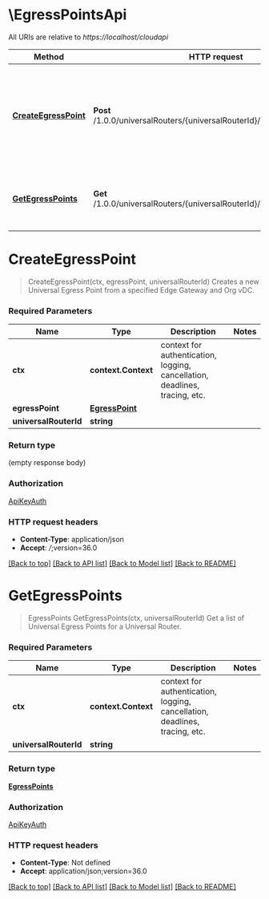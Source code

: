 # \EgressPointsApi

All URIs are relative to *https://localhost/cloudapi*

Method | HTTP request | Description
------------- | ------------- | -------------
[**CreateEgressPoint**](EgressPointsApi.md#CreateEgressPoint) | **Post** /1.0.0/universalRouters/{universalRouterId}/routing/egressPoints | Creates a new Universal Egress Point from a specified Edge Gateway and Org vDC.
[**GetEgressPoints**](EgressPointsApi.md#GetEgressPoints) | **Get** /1.0.0/universalRouters/{universalRouterId}/routing/egressPoints | Get a list of Universal Egress Points for a Universal Router.


# **CreateEgressPoint**
> CreateEgressPoint(ctx, egressPoint, universalRouterId)
Creates a new Universal Egress Point from a specified Edge Gateway and Org vDC.

### Required Parameters

Name | Type | Description  | Notes
------------- | ------------- | ------------- | -------------
 **ctx** | **context.Context** | context for authentication, logging, cancellation, deadlines, tracing, etc.
  **egressPoint** | [**EgressPoint**](EgressPoint.md)|  | 
  **universalRouterId** | **string**|  | 

### Return type

 (empty response body)

### Authorization

[ApiKeyAuth](../README.md#ApiKeyAuth)

### HTTP request headers

 - **Content-Type**: application/json
 - **Accept**: *_/_*;version=36.0

[[Back to top]](#) [[Back to API list]](../README.md#documentation-for-api-endpoints) [[Back to Model list]](../README.md#documentation-for-models) [[Back to README]](../README.md)

# **GetEgressPoints**
> EgressPoints GetEgressPoints(ctx, universalRouterId)
Get a list of Universal Egress Points for a Universal Router.

### Required Parameters

Name | Type | Description  | Notes
------------- | ------------- | ------------- | -------------
 **ctx** | **context.Context** | context for authentication, logging, cancellation, deadlines, tracing, etc.
  **universalRouterId** | **string**|  | 

### Return type

[**EgressPoints**](EgressPoints.md)

### Authorization

[ApiKeyAuth](../README.md#ApiKeyAuth)

### HTTP request headers

 - **Content-Type**: Not defined
 - **Accept**: application/json;version=36.0

[[Back to top]](#) [[Back to API list]](../README.md#documentation-for-api-endpoints) [[Back to Model list]](../README.md#documentation-for-models) [[Back to README]](../README.md)

